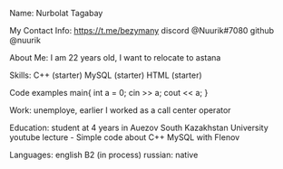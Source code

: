 Name: Nurbolat Tagabay

My Contact Info:
https://t.me/bezymany 
discord @Nuurik#7080
github @nuurik

About Me: 
I am 22 years old, I want to relocate to astana

Skills:
C++ (starter) 
MySQL (starter) 
HTML (starter) 

Code examples 
main{
    int a = 0;
    cin >> a;
    cout << a;
} 

Work: 
unemploye, earlier I worked as a call center operator

Education: 
student at 4 years in Auezov South Kazakhstan University 
youtube lecture - Simple code about С++ 
MySQL with Flenov

Languages: 
english B2 (in process) 
russian: native
